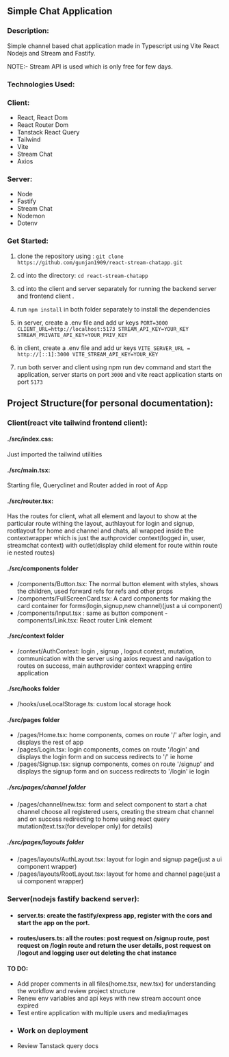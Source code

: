## Simple Chat Application

### Description:

Simple channel based chat application made in Typescript using Vite React Nodejs and Stream and Fastify.

NOTE:- Stream API is used which is only free for few days.

### Technologies Used:

### Client:

- React, React Dom
- React Router Dom
- Tanstack React Query
- Tailwind
- Vite
- Stream Chat
- Axios

### Server:

- Node
- Fastify
- Stream Chat
- Nodemon
- Dotenv

### Get Started:

1. clone the repository using : `git clone https://github.com/gunjan1909/react-stream-chatapp.git`
2. cd into the directory: `cd react-stream-chatapp`
3. cd into the client and server separately for running the backend server and frontend client .
4. run `npm install` in both folder separately to install the dependencies
5. in server, create a .env file and add ur keys `PORT=3000
CLIENT_URL=http://localhost:5173
STREAM_API_KEY=YOUR_KEY
STREAM_PRIVATE_API_KEY=YOUR_PRIV_KEY`

6. in client, create a .env file and add ur keys `VITE_SERVER_URL = http://[::1]:3000
VITE_STREAM_API_KEY=YOUR_KEY`
7. run both server and client using npm run dev command and start the application, server starts on port `3000` and vite react application starts on port `5173`

## Project Structure(for personal documentation):

### Client(react vite tailwind frontend client):

#### ./src/index.css:

Just imported the tailwind utilities

#### ./src/main.tsx:

Starting file, Queryclinet and Router added in root of App

#### ./src/router.tsx:

Has the routes for client, what all element and layout to show at the particular route withing the layout, authlayout for login and signup, rootlayout for home and channel and chats, all wrapped inside the contextwrapper which is just the authprovider context(logged in, user, streamchat context) with outlet(display child element for route within route ie nested routes)

#### ./src/components folder

- /components/Button.tsx: The normal button element with styles, shows the children, used forward refs for refs and other props
- /components/FullScreenCard.tsx: A card components for making the card container for forms(login,signup,new channel)(just a ui component)
- /components/Input.tsx : same as button component
  -components/Link.tsx: React router Link element

#### ./src/context folder

- /context/AuthContext: login , signup , logout context, mutation, communication with the server using axios request and navigation to routes on success, main authprovider context wrapping entire application

#### ./src/hooks folder

- /hooks/useLocalStorage.ts: custom local storage hook

#### ./src/pages folder

- /pages/Home.tsx: home components, comes on route '/' after login, and displays the rest of app
- /pages/Login.tsx: login components, comes on route '/login' and displays the login form and on success redirects to '/' ie home
- /pages/Signup.tsx: signup components, comes on route '/signup' and displays the signup form and on success redirects to '/login' ie login

##### ./src/pages/channel folder

- /pages/channel/new.tsx: form and select component to start a chat channel choose all registered users, creating the stream chat channel and on success redirecting to home using react query mutation(text.tsx(for developer only) for details)

##### ./src/pages/layouts folder

- /pages/layouts/AuthLayout.tsx: layout for login and signup page(just a ui component wrapper)
- /pages/layouts/RootLayout.tsx: layout for home and channel page(just a ui component wrapper)

### Server(nodejs fastify backend server):

- #### server.ts: create the fastify/express app, register with the cors and start the app on the port.
- #### routes/users.ts: all the routes: post request on /signup route, post request on /login route and return the user details, post request on /logout and logging user out deleting the chat instance

#### TO DO:

- Add proper comments in all files(home.tsx, new.tsx) for understanding the workflow and review project structure
- Renew env variables and api keys with new stream account once expired
- Test entire application with multiple users and media/images
- ### Work on deployment
- Review Tanstack query docs
